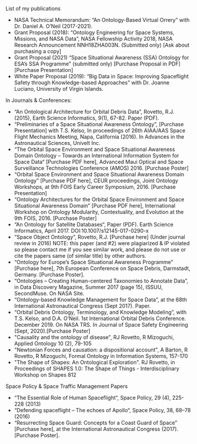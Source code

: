 List of my publications

- NASA Technical Memorandum: “An Ontology-Based Virtual Orrery” with Dr. Daniel A. O’Neil (2017-2021).
- Grant Proposal (2018): “Ontology Engineering for Space Systems, Missions, and NASA Data”, NASA Fellowship Activity 2018, NASA Research Announcement NNH18ZHA003N. (Submitted only) [Ask about purchasing a copy]
- Grant Proposal (2021) “Space Situational Awareness (SSA) Ontology for ESA’s SSA Programme” (submitted only) [Purchase Proposal in PDF] [Purchase Presentation]
- White Paper Proposal (2019): “Big Data in Space: Improving Spaceflight Safety through Knowledge-based Approaches” with Dr. Joanne Luciano, University of Virgin Islands.

In Journals & Conferences:

- “An Ontological Architecture for Orbital Debris Data”, Rovetto, R.J. (2015), Earth Science Informatics, 9(1), 67-82. Paper (PDF).
- “Preliminaries of a Space Situational Awareness Ontology”, [Purchase Presentation] with T.S. Kelso, In proceedings of 26th AIAA/AAS Space Flight Mechanics Meeting, Napa, California (2016). In Advances in the Astronautical Sciences, Univelt Inc.
- “The Orbital Space Environment and Space Situational Awareness Domain Ontology – Towards an International Information System for Space Data“ [Purchase PDF here], Advanced Maui Optical and Space Surveillance Technologies Conference (AMOS) 2016. [Purchase Poster]
- “Orbital Space Environment and Space Situational Awareness Domain Ontology” [Purchase PDF here], CEUR proceedings, Joint Ontology Workshops, at 9th FOIS Early Career Symposium, 2016. [Purchase Presentation]
- “Ontology Architectures for the Orbital Space Environment and Space Situational Awareness Domain” [Purchase PDF here], International Workshop on Ontology Modularity, Contextuality, and Evolution at the 9th FOIS, 2016. [Purchase Poster]
- “An Ontology for Satellite Databases“, Paper (PDF). Earth Science Informatics, April 2017. DOI:10.1007/s12145-017-0290-x
- “Space Object Ontology”, Rovetto, R.J. [Purchase here] (Under journal review in 2016) NOTE: this paper (and #2) were plagiarized & IP violated so please contact me if you see similar work, and please do not use or cite the papers same (of similar title) by other authors.
- “Ontology for Europe’s Space Situational Awareness Programme” [Purchase here], 7th European Conference on Space Debris, Darmstadt, Germany. [Purchase Poster].
- “Ontologies – Creating Human-centered Taxonomies to Annotate Data”, in Data Discovery Magazine, Summer 2017 (page 15), ISSUU, SecondMuse. On NASA Site.
- “Ontology-based Knowledge Management for Space Data”, at the 68th International Astronautical Congress (Sept 2017). Paper.
- “Orbital Debris Ontology, Terminology, and Knowledge Modeling”, with T.S. Kelso, and D.A. O’Neil. 1st International Orbital Debris Conference. December 2019. On NASA TRS. In Journal of Space Safety Engineering (Sept, 2020).[Purchase Poster]
- "Causality and the ontology of disease", RJ Rovetto, R Mizoguchi, Applied Ontology 10 (2), 79-105
- "Newtonian Forces and causation: a dispositional account", A Barton, R Rovetto, R Mizoguchi, Formal Ontology in Information Systems, 157-170
- "The Shape of Shapes: An Ontological Exploration". RJ Rovetto, in Proceedings of SHAPES 1.0: The Shape of Things - Interdisciplinary Workshop on Shapes 812

Space Policy & Space Traffic Management Papers
- “The Essential Role of Human Spaceflight“, Space Policy, 29 (4), 225-228 (2013)
- “Defending spaceflight – The echoes of Apollo“, Space Policy, 38, 68–78 (2016)
- “Resurrecting Space Guard: Concepts for a Coast Guard of Space” [Purchase here], at the International Astronautical Congress (2017). [Purchase Poster]. 
